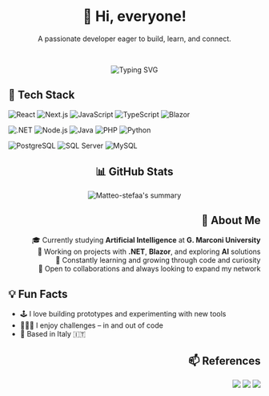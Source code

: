 <h1 align="center">👋 Hi, everyone!</h1>
<p align="center">A passionate developer eager to build, learn, and connect.</p>

<br />

<p align="center">
  <img src="https://readme-typing-svg.herokuapp.com?font=Fira+Code&size=22&duration=3000&pause=1000&center=true&width=435&lines=Welcome+to+my+profile!;You'll+find+code+and+more...;Let's+build+something+great!" alt="Typing SVG" />
</p>

## 🚀 Tech Stack
![React](https://img.shields.io/badge/-React-05122A?style=flat&logo=react)
![Next.js](https://img.shields.io/badge/-Next.js-05122A?style=flat&logo=next.js)
![JavaScript](https://img.shields.io/badge/-JavaScript-05122A?style=flat&logo=javascript)
![TypeScript](https://img.shields.io/badge/-TypeScript-05122A?style=flat&logo=typescript)
![Blazor](https://img.shields.io/badge/-Blazor-05122A?style=flat&logo=blazor)

![.NET](https://img.shields.io/badge/-.NET-05122A?style=flat&logo=dotnet)
![Node.js](https://img.shields.io/badge/-Node.js-05122A?style=flat&logo=node.js)
![Java](https://img.shields.io/badge/-Java-05122A?style=flat&logo=java&logoColor=orange)
![PHP](https://img.shields.io/badge/-PHP-05122A?style=flat&logo=php)
![Python](https://img.shields.io/badge/-Python-05122A?style=flat&logo=python)

![PostgreSQL](https://img.shields.io/badge/-PostgreSQL-05122A?style=flat&logo=postgresql)
![SQL Server](https://img.shields.io/badge/-SQL%20Server-05122A?style=flat&logo=microsoft-sql-server)
![MySQL](https://img.shields.io/badge/-MySQL-05122A?style=flat&logo=mysql)

<div align="center">

  ## 📊 GitHub Stats

  ![Matteo-stefaa's summary](https://github-profile-summary-cards.vercel.app/api/cards/profile-details?username=Matteo-stefaa&theme=github_dark)
</div>

<div align="right">

  ## 🧠 About Me

  🎓 Currently studying **Artificial Intelligence** at **G. Marconi University**  
  💼 Working on projects with **.NET**, **Blazor**, and exploring **AI** solutions  
  🌱 Constantly learning and growing through code and curiosity  
  🤝 Open to collaborations and always looking to expand my network
</div>

## 💡 Fun Facts

- 🕹️ I love building prototypes and experimenting with new tools  
- 🧗🏻‍♂️ I enjoy challenges – in and out of code  
- 📍 Based in Italy 🇮🇹  


<div align="right">

  ## 📫 References

  <p >
    <a href="mailto:matteo.stefani0101@gmail.com"><img src="https://img.shields.io/badge/-Email-333333?style=flat&logo=gmail&logoColor=white"/></a>
    <a href="https://www.linkedin.com/in/matteo-stefani-78aa4b17b/"><img src="https://img.shields.io/badge/-LinkedIn-0077B5?style=flat&logo=linkedin&logoColor=white"/></a>
    <a href="https://matteostefani.vercel.app/">
      <img src="https://img.shields.io/badge/-Website-000000?style=flat&logo=globe&logoColor=white"/>
    </a>
  </p>
</div>
